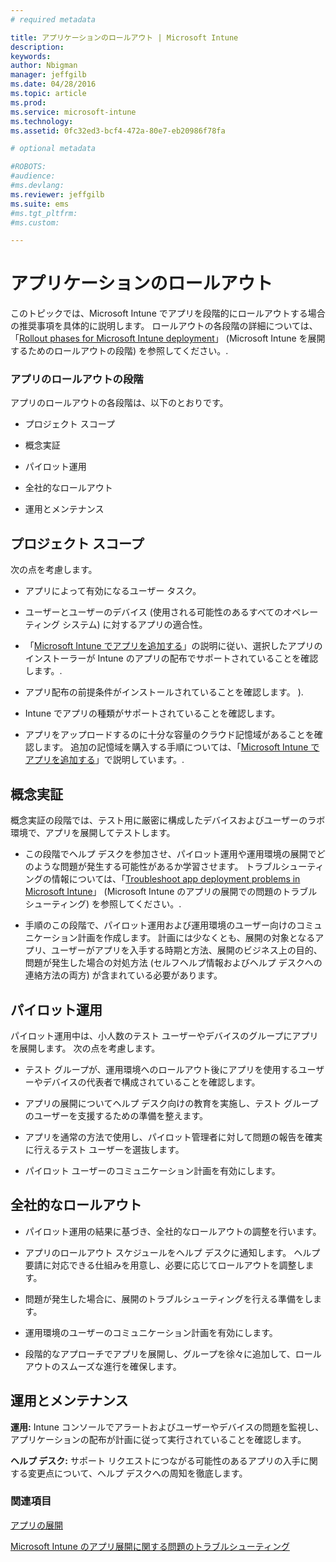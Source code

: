 ```yaml
---
# required metadata

title: アプリケーションのロールアウト | Microsoft Intune
description:
keywords:
author: Nbigman
manager: jeffgilb
ms.date: 04/28/2016
ms.topic: article
ms.prod:
ms.service: microsoft-intune
ms.technology:
ms.assetid: 0fc32ed3-bcf4-472a-80e7-eb20986f78fa

# optional metadata

#ROBOTS:
#audience:
#ms.devlang:
ms.reviewer: jeffgilb
ms.suite: ems
#ms.tgt_pltfrm:
#ms.custom:

---
```


# アプリケーションのロールアウト
このトピックでは、Microsoft Intune でアプリを段階的にロールアウトする場合の推奨事項を具体的に説明します。 ロールアウトの各段階の詳細については、「[Rollout phases for Microsoft Intune deployment](rollout-phases-for-microsoft-intune-deployment.md)」 (Microsoft Intune を展開するためのロールアウトの段階) を参照してください。.

### アプリのロールアウトの段階
アプリのロールアウトの各段階は、以下のとおりです。

-   プロジェクト スコープ

-   概念実証

-   パイロット運用

-   全社的なロールアウト

-   運用とメンテナンス

## プロジェクト スコープ
次の点を考慮します。

-   アプリによって有効になるユーザー タスク。

-   ユーザーとユーザーのデバイス (使用される可能性のあるすべてのオペレーティング システム) に対するアプリの適合性。

-   「[Microsoft Intune でアプリを追加する](/intune/deploy-use/add-apps)」の説明に従い、選択したアプリのインストーラーが Intune のアプリの配布でサポートされていることを確認します。.

-   アプリ配布の前提条件がインストールされていることを確認します。 <!---, as described in [Plan for app deployment in Microsoft Intune](plan-for-app-deployment-in-microsoft-intune.md--->).

-   Intune でアプリの種類がサポートされていることを確認します。

-   アプリをアップロードするのに十分な容量のクラウド記憶域があることを確認します。 追加の記憶域を購入する手順については、「[Microsoft Intune でアプリを追加する](/intune/deploy-use/add-apps)」で説明しています。.

## 概念実証
概念実証の段階では、テスト用に厳密に構成したデバイスおよびユーザーのラボ環境で、アプリを展開してテストします。

-   この段階でヘルプ デスクを参加させ、パイロット運用や運用環境の展開でどのような問題が発生する可能性があるか学習させます。 トラブルシューティングの情報については、「[Troubleshoot app deployment problems in Microsoft Intune](/intune/troubleshoot/troubleshoot-app-deployment-problems-in-microsoft-intune)」 (Microsoft Intune のアプリの展開での問題のトラブルシューティング) を参照してください。.

-   手順のこの段階で、パイロット運用および運用環境のユーザー向けのコミュニケーション計画を作成します。 計画には少なくとも、展開の対象となるアプリ、ユーザーがアプリを入手する時期と方法、展開のビジネス上の目的、問題が発生した場合の対処方法 (セルフヘルプ情報およびヘルプ デスクへの連絡方法の両方) が含まれている必要があります。

## パイロット運用
パイロット運用中は、小人数のテスト ユーザーやデバイスのグループにアプリを展開します。 次の点を考慮します。

-   テスト グループが、運用環境へのロールアウト後にアプリを使用するユーザーやデバイスの代表者で構成されていることを確認します。

-   アプリの展開についてヘルプ デスク向けの教育を実施し、テスト グループのユーザーを支援するための準備を整えます。

-   アプリを通常の方法で使用し、パイロット管理者に対して問題の報告を確実に行えるテスト ユーザーを選抜します。

-   パイロット ユーザーのコミュニケーション計画を有効にします。

## 全社的なロールアウト

-   パイロット運用の結果に基づき、全社的なロールアウトの調整を行います。

-   アプリのロールアウト スケジュールをヘルプ デスクに通知します。 ヘルプ要請に対応できる仕組みを用意し、必要に応じてロールアウトを調整します。

-   問題が発生した場合に、展開のトラブルシューティングを行える準備をします。

-   運用環境のユーザーのコミュニケーション計画を有効にします。

-   段階的なアプローチでアプリを展開し、グループを徐々に追加して、ロールアウトのスムーズな進行を確保します。

## 運用とメンテナンス
**運用:** Intune コンソールでアラートおよびユーザーやデバイスの問題を監視し、アプリケーションの配布が計画に従って実行されていることを確認します。

**ヘルプ デスク:** サポート リクエストにつながる可能性のあるアプリの入手に関する変更点について、ヘルプ デスクへの周知を徹底します。

### 関連項目
[アプリの展開](/intune/deploy-use/deploy-apps)

[Microsoft Intune のアプリ展開に関する問題のトラブルシューティング](/intune/troubleshoot/troubleshoot-app-deployment-problems-in-microsoft-intune)


<!--HONumber=May16_HO1-->


